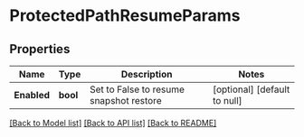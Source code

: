 # ProtectedPathResumeParams

## Properties
Name | Type | Description | Notes
------------ | ------------- | ------------- | -------------
**Enabled** | **bool** | Set to False to resume snapshot restore | [optional] [default to null]

[[Back to Model list]](../README.md#documentation-for-models) [[Back to API list]](../README.md#documentation-for-api-endpoints) [[Back to README]](../README.md)


